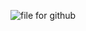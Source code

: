 ![file for github ](https://github.com/user-attachments/assets/de270abd-cffa-47ea-a6b5-38cd1e62ebf5)
